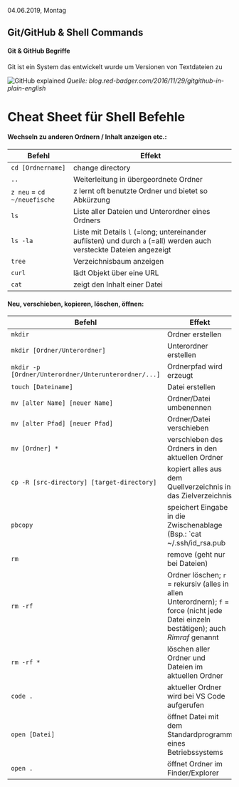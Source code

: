  04.06.2019, Montag

## **Git/GitHub & Shell Commands**

#### Git & GitHub Begriffe

Git ist ein System das entwickelt wurde um Versionen von Textdateien zu 

![GitHub explained](https://blog.red-badger.com/hubfs/Imported_Blog_Media/img-257.jpg)
*Quelle: blog.red-badger.com/2016/11/29/gitgithub-in-plain-english*


# Cheat Sheet für **Shell Befehle**

#### Wechseln zu anderen Ordnern / Inhalt anzeigen etc.:
**Befehl** | **Effekt**
------ | ------
`cd [Ordnername]` | change directory
 `..` | Weiterleitung in übergeordnete Ordner
 `z neu` = `cd ~/neuefische` | z lernt oft benutzte Ordner und bietet so Abkürzung
 `ls` | Liste aller Dateien und Unterordner eines Ordners
 `ls -la` | Liste mit Details `l` (=long; untereinander auflisten) und durch `a` (=all) werden auch versteckte Dateien angezeigt
 `tree` | Verzeichnisbaum anzeigen
 `curl` | lädt Objekt über eine URL
 `cat` | zeigt den Inhalt einer Datei

#### Neu, verschieben, kopieren, löschen, öffnen:

**Befehl** | **Effekt**
------ | ------
 `mkdir` | Ordner erstellen
 `mkdir [Ordner/Unterordner]` | Unterordner erstellen
 `mkdir -p [Ordner/Unterordner/Unterunterordner/...]` | Ordnerpfad wird erzeugt
 `touch [Dateiname]` | Datei erstellen
 `mv [alter Name] [neuer Name]` | Ordner/Datei umbenennen
 `mv [alter Pfad] [neuer Pfad]` | Ordner/Datei verschieben
 `mv [Ordner] *` | verschieben des Ordners in den aktuellen Ordner
 `cp -R [src-directory] [target-directory]` | kopiert alles aus dem Quellverzeichnis in das Zielverzeichnis
 `pbcopy` | speichert Eingabe in die Zwischenablage (Bsp.: `cat ~/.ssh/id_rsa.pub | pbcopy`)
 `rm` | remove (geht nur bei Dateien)
 `rm -rf` | Ordner löschen; `r` = rekursiv (alles in allen Unterordnern); `f` = force (nicht jede Datei einzeln bestätigen); auch *Rimraf* genannt
 `rm -rf *` | löschen aller Ordner und Dateien im aktuellen Ordner
 `code .` | aktueller Ordner wird bei VS Code aufgerufen
 `open [Datei]` | öffnet Datei mit dem Standardprogramm eines Betriebssystems
 `open .` | öffnet Ordner im Finder/Explorer







